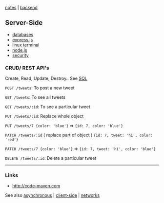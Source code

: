 [notes](notes.md) | [backend](backend.md)

## Server-Side
- [databases](databases.md)
- [express.js](javascript/express.md)
- [linux terminal](linux/linuxTerminal.md)
- [node.js](javascript/node.md)
- [security](security.md)

### CRUD/ REST API's
Create, Read, Update, Destroy.. See [SQL](../SQL.md)

`POST /tweets`: To post a new tweet

`GET /tweets`: To see all tweets

`GET /tweets/:id`: To see a particular tweet

`PUT /tweets/:id`: Replace whole object

`PUT /tweets/7 {color: 'blue'}` => `{id: 7, color: 'blue'}`

`PATCH /tweets/:id` ( replace part of object ) `{id: 7, tweet: 'hi', color: 'red'}`

`PATCH /tweets/7 {color: 'blue'}` =>  `{id: 7, tweet: 'hi', color: 'blue'}`

`DELETE /tweets/:id`: Delete a particular tweet


---

### Links
- http://code-maven.com

See also [asynchronous](async.md) | [client-side](client-side.md) | [networks](networks/index.md)
